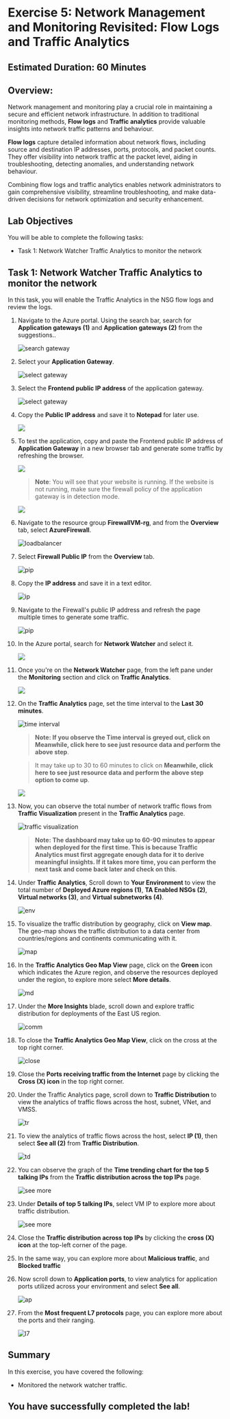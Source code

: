 # Exercise 5: Network Management and Monitoring Revisited: Flow Logs and Traffic Analytics

## Estimated Duration: 60 Minutes

## Overview:

Network management and monitoring play a crucial role in maintaining a secure and efficient network infrastructure. In addition to traditional monitoring methods, **Flow logs** and **Traffic analytics** provide valuable insights into network traffic patterns and behaviour.

**Flow logs** capture detailed information about network flows, including source and destination IP addresses, ports, protocols, and packet counts. They offer visibility into network traffic at the packet level, aiding in troubleshooting, detecting anomalies, and understanding network behaviour.

Combining flow logs and traffic analytics enables network administrators to gain comprehensive visibility, streamline troubleshooting, and make data-driven decisions for network optimization and security enhancement.

## Lab Objectives

You will be able to complete the following tasks:

- Task 1: Network Watcher Traffic Analytics to monitor the network
  
## Task 1: Network Watcher Traffic Analytics to monitor the network

In this task, you will enable the Traffic Analytics in the NSG flow logs and review the logs.
 
1. Navigate to the Azure portal. Using the search bar, search for **Application gateways (1)** and **Application gateways (2)** from the suggestions..
 
     ![](images/searchgateway.png "search gateway")
 
 1. Select your **Application Gateway**.
 
     ![](images/upd-40.png "select gateway")
 
 1. Select the **Frontend public IP address** of the application gateway.
 
     ![](images/upd-41.png "select gateway")
  
 1. Copy the **Public IP address** and save it to **Notepad** for later use.

     ![](images/upd-42.png )

 1. To test the application, copy and paste the Frontend public IP address of **Application Gateway** in a new browser tab and generate some traffic by refreshing the browser.
 
     ![](images/upd-43.png)

      > **Note**: You will see that your website is running. If the website is not running, make sure the firewall policy of the application gateway is in detection mode.

    ![](images/upd-44.png)

1. Navigate to the resource group **FirewallVM-rg**, and from the **Overview** tab, select **AzureFirewall**.

   ![loadbalancer](images/upd-45.png)
   
1. Select **Firewall Public IP** from the **Overview** tab.

    ![pip](images/upd-46.png)
    
1. Copy the **IP address** and save it in a text editor.

    ![ip](images/upd-47.png)
      
1. Navigate to the Firewall's public IP address and refresh the page multiple times to generate some traffic.

   ![pip](images/upd-48.png)

1. In the Azure portal, search for **Network Watcher** and select it.

   ![](images/updateimg-26.png)

1. Once you're on the **Network Watcher** page, from the left pane under the **Monitoring** section and click on **Traffic Analytics**.
   
   ![](images/updateimg-27.png)
      
1. On the **Traffic Analytics** page, set the time interval to the **Last 30 minutes**.

   ![time interval](images/upd-49.png)
   
   > **Note: If you observe the Time interval is greyed out, click on Meanwhile, click here to see just resource data and perform the above step**.
   
   > It may take up to 30 to 60 minutes to click on **Meanwhile, click here to see just resource data and perform the above step option to come up**.

      ![](images1/timeinterval-1.png)
      
1. Now, you can observe the total number of network traffic flows from **Traffic Visualization** present in the **Traffic Analytics** page.

    ![traffic visualization](images/upd-013.png)

    > **Note: The dashboard may take up to 60-90 minutes to appear when deployed for the first time. This is because Traffic Analytics must first aggregate enough data for it to derive meaningful insights. If it takes more time, you can perform the next task and come back later and check on this**.
           
1. Under **Traffic Analytics**, Scroll down to **Your Environment** to view the total number of **Deployed Azure regions (1)**, **TA Enabled NSGs (2)**, **Virtual networks (3)**, and **Virtual subnetworks (4)**.

    ![env](images/E5T2S13.png)
      
1. To visualize the traffic distribution by geography, click on **View map**. The geo-map shows the traffic distribution to a data center from countries/regions and continents communicating with it.

    ![map](images1/viewmap.png)
     
1. In the **Traffic Analytics Geo Map View** page, click on the **Green** icon which indicates the Azure region, and observe the resources deployed under the region, to explore more select **More details**.

    ![md](images1/moredetails.png)
      
1. Under the **More Insights** blade, scroll down and explore traffic distribution for deployments of the East US region.

    ![comm](images1/moreinsights.png)
     
1. To close the **Traffic Analytics Geo Map View**, click on the cross at the top right corner.

     ![close](images1/close-1.png)
      
1. Close the **Ports receiving traffic from the Internet** page by clicking the **Cross (X) icon** in the top right corner.
      
1. Under the Traffic Analytics page, scroll down to **Traffic Distribution** to view the analytics of traffic flows across the host, subnet, VNet, and VMSS.

    ![tr](images/upd-015.png)
     
1. To view the analytics of traffic flows across the host, select **IP (1)**, then select **See all (2)** from **Traffic Distribution**.

    ![td](images/upd-016.png)
    
1. You can observe the graph of the **Time trending chart for the top 5 talking IPs** from the **Traffic distribution across the top IPs** page.

    ![see more](images/upd-017.png)
    
1. Under **Details of top 5 talking IPs**, select VM IP to explore more about traffic distribution.

     ![see more](images/upd-018.png)
     
1. Close the **Traffic distribution across top IPs** by clicking the **cross (X) icon** at the top-left corner of the page.
    
1. In the same way, you can explore more about **Malicious traffic**, and **Blocked traffic** 

1. Now scroll down to **Application ports**, to view analytics for application ports utilized across your environment and select **See all**.

    ![ap](images/upd-019.png)
     
1. From the **Most frequent L7 protocols** page, you can explore more about the ports and their ranging.

    ![l7](images/upd-020.png)

## Summary
 
In this exercise, you have covered the following:
  
- Monitored the network watcher traffic.

## You have successfully completed the lab!
